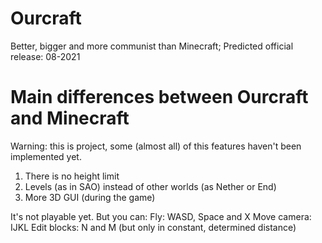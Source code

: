 ﻿# Ourcraft
Better, bigger and more communist than Minecraft; Predicted official release: 08-2021

# Main differences between Ourcraft and Minecraft

Warning: this is project, some (almost all) of this features haven't been implemented yet.

1. There is no height limit
2. Levels (as in SAO) instead of other worlds (as Nether or End)
3. More 3D GUI (during the game)

     
It's not playable yet. But you can: 
    Fly: WASD, Space and X 
    Move camera: IJKL 
    Edit blocks: N and M (but only in constant, determined distance)
